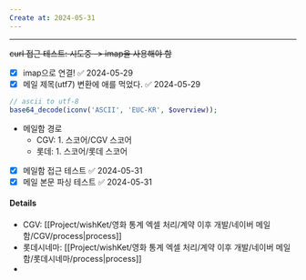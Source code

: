 ```yaml
---
Create at: 2024-05-31
---
```

---

~~curl 접근 테스트: 시도중 -> imap을 사용해야 함~~
- [x] imap으로 연결! ✅ 2024-05-29
- [x] 메일 제목(utf7) 변환에 애를 먹었다. ✅ 2024-05-29
```php
// ascii to utf-8
base64_decode(iconv('ASCII', 'EUC-KR', $overview));
```
- 메일함 경로
	- CGV: 1. 스코어/CGV 스코어
	- 롯데: 1. 스코어/롯데 스코어
- [x] 메일함 접근 테스트 ✅ 2024-05-31
- [x] 메일 본문 파싱 테스트 ✅ 2024-05-31

#### Details
- CGV: [[Project/wishKet/영화 통계 엑셀 처리/계약 이후 개발/네이버 메일함/CGV/process|process]]
- 롯데시네마: [[Project/wishKet/영화 통계 엑셀 처리/계약 이후 개발/네이버 메일함/롯데시네마/process|process]]
- 